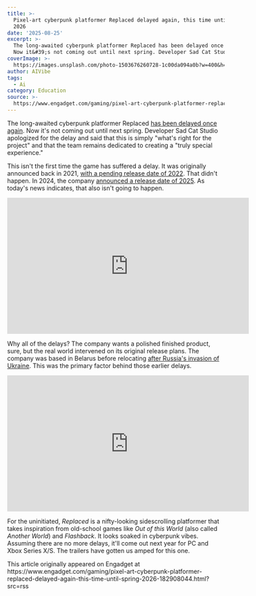 ```yaml
---
title: >-
  Pixel-art cyberpunk platformer Replaced delayed again, this time until spring
  2026
date: '2025-08-25'
excerpt: >-
  The long-awaited cyberpunk platformer Replaced has been delayed once again.
  Now it&#39;s not coming out until next spring. Developer Sad Cat Studio ap...
coverImage: >-
  https://images.unsplash.com/photo-1503676260728-1c00da094a0b?w=400&h=200&fit=crop&auto=format
author: AIVibe
tags:
  - Ai
category: Education
source: >-
  https://www.engadget.com/gaming/pixel-art-cyberpunk-platformer-replaced-delayed-again-this-time-until-spring-2026-182908044.html?src=rss
---
```

<p>The long-awaited cyberpunk platformer Replaced <a data-i13n="cpos:1;pos:1" href="https://store.steampowered.com/news/app/1663850/view/525352058061062655?l=english">has been delayed once again</a>. Now it&#39;s not coming out until next spring. Developer Sad Cat Studio apologized for the delay and said that this is simply &quot;what&#39;s right for the project&quot; and that the team remains dedicated to creating a &quot;truly special experience.&quot;</p>
<p>This isn&#39;t the first time the game has suffered a delay. It was originally announced back in 2021, <a data-i13n="cpos:2;pos:1" href="https://www.engadget.com/replaced-game-xbox-windows-182032719.html">with a pending release date of 2022</a>. That didn&#39;t happen. In 2024, the company <a data-i13n="cpos:3;pos:1" href="https://www.engadget.com/gaming/the-pixelated-cyberpunk-platformer-replaced-has-been-pushed-back-to-2025-220802916.html">announced a release date of 2025</a>. As today&#39;s news indicates, that also isn&#39;t going to happen.</p>
<span id="end-legacy-contents"></span><div id="602db184cd9447559f486d95203bf9e4"><iframe width="560" height="315" src="https://www.youtube.com/embed/EimYM1xxBys?si=tjiyycMInYlmuTZl" title="YouTube video player" frameborder="0" allowfullscreen></iframe></div>
<p>Why all of the delays? The company wants a polished finished product, sure, but the real world intervened on its original release plans. The company was based in Belarus before relocating <a data-i13n="cpos:4;pos:1" href="https://www.eurogamer.net/belarusian-based-sat-cat-studio-delays-upcoming-game-due-to-russias-war-in-ukraine">after Russia&#39;s invasion of Ukraine</a>. This was the primary factor behind those earlier delays.</p>
<div id="1a8327fad04647d0be700a8ba4559670"><iframe width="560" height="315" src="https://www.youtube.com/embed/bFfW0_ikQBI?si=Lab-YlBuYPyemse7" title="YouTube video player" frameborder="0" allowfullscreen></iframe></div>
<p>For the uninitiated, <em>Replaced</em> is a nifty-looking sidescrolling platformer that takes inspiration from old-school games like <em>Out of this World</em> (also called <em>Another World</em>) and <em>Flashback</em>. It looks soaked in cyberpunk vibes. Assuming there are no more delays, it&#39;ll come out next year for PC and Xbox Series X/S. The trailers have gotten us amped for this one.</p>This article originally appeared on Engadget at https://www.engadget.com/gaming/pixel-art-cyberpunk-platformer-replaced-delayed-again-this-time-until-spring-2026-182908044.html?src=rss
